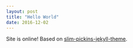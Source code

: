 ```yaml
---
layout: post
title: "Hello World"
date: 2016-12-02
---
```


Site is online!
Based on [slim-pickins-jekyll-theme](https://github.com/chrisanthropic/slim-pickins-jekyll-theme).
